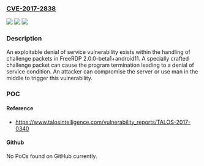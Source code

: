 ### [CVE-2017-2838](https://cve.mitre.org/cgi-bin/cvename.cgi?name=CVE-2017-2838)
![](https://img.shields.io/static/v1?label=Product&message=FreeRDP&color=blue)
![](https://img.shields.io/static/v1?label=Version&message=n%2Fa&color=blue)
![](https://img.shields.io/static/v1?label=Vulnerability&message=denial%20of%20service&color=brighgreen)

### Description

An exploitable denial of service vulnerability exists within the handling of challenge packets in FreeRDP 2.0.0-beta1+android11. A specially crafted challenge packet can cause the program termination leading to a denial of service condition. An attacker can compromise the server or use man in the middle to trigger this vulnerability.

### POC

#### Reference
- https://www.talosintelligence.com/vulnerability_reports/TALOS-2017-0340

#### Github
No PoCs found on GitHub currently.

